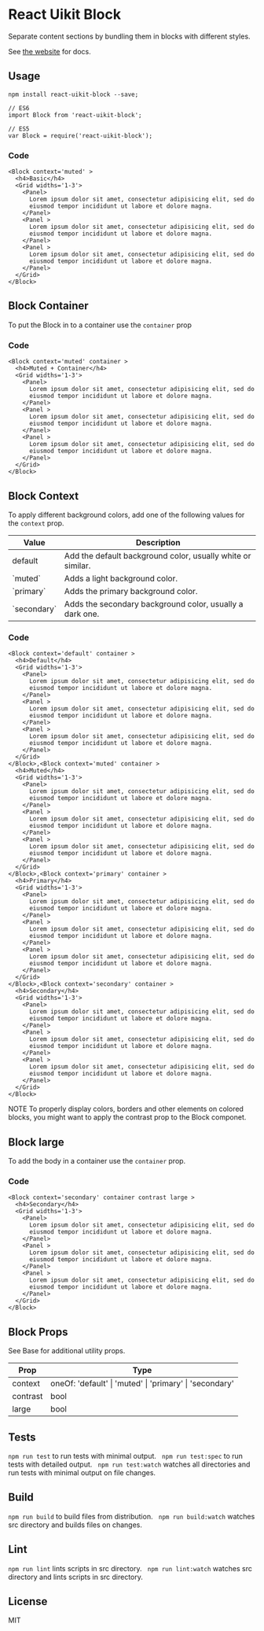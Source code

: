 # React Uikit Block

Separate content sections by bundling them in blocks with different styles.

See [the website](http://otissv.github.io/react-uikit-components) for docs.

## Usage

    npm install react-uikit-block --save;

    // ES6
    import Block from 'react-uikit-block';

    // ES5
    var Block = require('react-uikit-block');



### Code

    <Block context='muted' >
      <h4>Basic</h4>
      <Grid widths='1-3'>
        <Panel>
          Lorem ipsum dolor sit amet, consectetur adipisicing elit, sed do
          eiusmod tempor incididunt ut labore et dolore magna.
        </Panel>
        <Panel >
          Lorem ipsum dolor sit amet, consectetur adipisicing elit, sed do
          eiusmod tempor incididunt ut labore et dolore magna.
        </Panel>
        <Panel >
          Lorem ipsum dolor sit amet, consectetur adipisicing elit, sed do
          eiusmod tempor incididunt ut labore et dolore magna.
        </Panel>
      </Grid>
    </Block>

## Block Container

To put the Block in to a container use the <code>container</code> prop


### Code

    <Block context='muted' container >
      <h4>Muted + Container</h4>
      <Grid widths='1-3'>
        <Panel>
          Lorem ipsum dolor sit amet, consectetur adipisicing elit, sed do
          eiusmod tempor incididunt ut labore et dolore magna.
        </Panel>
        <Panel >
          Lorem ipsum dolor sit amet, consectetur adipisicing elit, sed do
          eiusmod tempor incididunt ut labore et dolore magna.
        </Panel>
        <Panel >
          Lorem ipsum dolor sit amet, consectetur adipisicing elit, sed do
          eiusmod tempor incididunt ut labore et dolore magna.
        </Panel>
      </Grid>
    </Block>

## Block Context

To apply different background colors, add one of the following values for the <code>context</code> prop.

<table class="uk-table" data-kitid="cj4n6evlt000eb8uf2aq90qn9">

<thead>

<tr>

<th>Value</th>

<th>Description</th>

</tr>

</thead>

<tbody>

<tr data-kitid="tablerow-0-cj4n6evlt000eb8uf2aq90qn9">

<td colspan="1" data-kitid="tabledata-[0, 0]-cj4n6evlt000eb8uf2aq90qn9">default</td>

<td data-kitid="tabledata-[0, 1]-cj4n6evlt000eb8uf2aq90qn9">Add the default background color, usually white or similar.</td>

</tr>

<tr data-kitid="tablerow-1-cj4n6evlt000eb8uf2aq90qn9">

<td colspan="1" data-kitid="tabledata-[1, 0]-cj4n6evlt000eb8uf2aq90qn9">`muted`</td>

<td data-kitid="tabledata-[1, 1]-cj4n6evlt000eb8uf2aq90qn9">Adds a light background color.</td>

</tr>

<tr data-kitid="tablerow-2-cj4n6evlt000eb8uf2aq90qn9">

<td colspan="1" data-kitid="tabledata-[2, 0]-cj4n6evlt000eb8uf2aq90qn9">`primary`</td>

<td data-kitid="tabledata-[2, 1]-cj4n6evlt000eb8uf2aq90qn9">Adds the primary background color.</td>

</tr>

<tr data-kitid="tablerow-3-cj4n6evlt000eb8uf2aq90qn9">

<td colspan="1" data-kitid="tabledata-[3, 0]-cj4n6evlt000eb8uf2aq90qn9">`secondary`</td>

<td data-kitid="tabledata-[3, 1]-cj4n6evlt000eb8uf2aq90qn9">Adds the secondary background color, usually a dark one.</td>

</tr>

</tbody>

</table>



### Code

    <Block context='default' container >
      <h4>Default</h4>
      <Grid widths='1-3'>
        <Panel>
          Lorem ipsum dolor sit amet, consectetur adipisicing elit, sed do
          eiusmod tempor incididunt ut labore et dolore magna.
        </Panel>
        <Panel >
          Lorem ipsum dolor sit amet, consectetur adipisicing elit, sed do
          eiusmod tempor incididunt ut labore et dolore magna.
        </Panel>
        <Panel >
          Lorem ipsum dolor sit amet, consectetur adipisicing elit, sed do
          eiusmod tempor incididunt ut labore et dolore magna.
        </Panel>
      </Grid>
    </Block>,<Block context='muted' container >
      <h4>Muted</h4>
      <Grid widths='1-3'>
        <Panel>
          Lorem ipsum dolor sit amet, consectetur adipisicing elit, sed do
          eiusmod tempor incididunt ut labore et dolore magna.
        </Panel>
        <Panel >
          Lorem ipsum dolor sit amet, consectetur adipisicing elit, sed do
          eiusmod tempor incididunt ut labore et dolore magna.
        </Panel>
        <Panel >
          Lorem ipsum dolor sit amet, consectetur adipisicing elit, sed do
          eiusmod tempor incididunt ut labore et dolore magna.
        </Panel>
      </Grid>
    </Block>,<Block context='primary' container >
      <h4>Primary</h4>
      <Grid widths='1-3'>
        <Panel>
          Lorem ipsum dolor sit amet, consectetur adipisicing elit, sed do
          eiusmod tempor incididunt ut labore et dolore magna.
        </Panel>
        <Panel >
          Lorem ipsum dolor sit amet, consectetur adipisicing elit, sed do
          eiusmod tempor incididunt ut labore et dolore magna.
        </Panel>
        <Panel >
          Lorem ipsum dolor sit amet, consectetur adipisicing elit, sed do
          eiusmod tempor incididunt ut labore et dolore magna.
        </Panel>
      </Grid>
    </Block>,<Block context='secondary' container >
      <h4>Secondary</h4>
      <Grid widths='1-3'>
        <Panel>
          Lorem ipsum dolor sit amet, consectetur adipisicing elit, sed do
          eiusmod tempor incididunt ut labore et dolore magna.
        </Panel>
        <Panel >
          Lorem ipsum dolor sit amet, consectetur adipisicing elit, sed do
          eiusmod tempor incididunt ut labore et dolore magna.
        </Panel>
        <Panel >
          Lorem ipsum dolor sit amet, consectetur adipisicing elit, sed do
          eiusmod tempor incididunt ut labore et dolore magna.
        </Panel>
      </Grid>
    </Block>

<span class="uk-badge" data-kitid="cj4n6evnq0011b8uf1notgrzc">NOTE</span> To properly display colors, borders and other elements on colored blocks, you might want to apply the contrast prop to the Block componet.

## Block large

To add the body in a container use the <code>container</code> prop.


### Code

    <Block context='secondary' container contrast large >
      <h4>Secondary</h4>
      <Grid widths='1-3'>
        <Panel>
          Lorem ipsum dolor sit amet, consectetur adipisicing elit, sed do
          eiusmod tempor incididunt ut labore et dolore magna.
        </Panel>
        <Panel >
          Lorem ipsum dolor sit amet, consectetur adipisicing elit, sed do
          eiusmod tempor incididunt ut labore et dolore magna.
        </Panel>
        <Panel >
          Lorem ipsum dolor sit amet, consectetur adipisicing elit, sed do
          eiusmod tempor incididunt ut labore et dolore magna.
        </Panel>
      </Grid>
    </Block>

## Block Props

See Base for additional utility props.

<table class="uk-table" data-kitid="cj4n6evoc0018b8ufonr0c3oe">

<thead>

<tr>

<th>Prop</th>

<th>Type</th>

</tr>

</thead>

<tbody>

<tr data-kitid="tablerow-0-cj4n6evoc0018b8ufonr0c3oe">

<td colspan="1" data-kitid="tabledata-[0, 0]-cj4n6evoc0018b8ufonr0c3oe">context</td>

<td data-kitid="tabledata-[0, 1]-cj4n6evoc0018b8ufonr0c3oe">oneOf: 'default' | 'muted' | 'primary' | 'secondary'</td>

</tr>

<tr data-kitid="tablerow-1-cj4n6evoc0018b8ufonr0c3oe">

<td colspan="1" data-kitid="tabledata-[1, 0]-cj4n6evoc0018b8ufonr0c3oe">contrast</td>

<td data-kitid="tabledata-[1, 1]-cj4n6evoc0018b8ufonr0c3oe">bool</td>

</tr>

<tr data-kitid="tablerow-2-cj4n6evoc0018b8ufonr0c3oe">

<td colspan="1" data-kitid="tabledata-[2, 0]-cj4n6evoc0018b8ufonr0c3oe">large</td>

<td data-kitid="tabledata-[2, 1]-cj4n6evoc0018b8ufonr0c3oe">bool</td>

</tr>

</tbody>

</table>

## Tests

`npm run test` to run tests with minimal output.  
`npm run test:spec` to run tests with detailed output.  
`npm run test:watch` watches all directories and run tests with minimal output on file changes.  

## Build
`npm run build` to build files from distribution.  
`npm run build:watch` watches src directory and builds files on changes.  

## Lint
`npm run lint` lints scripts in src directory.  
`npm run lint:watch` watches src directory and lints scripts in src directory.  

## License
MIT